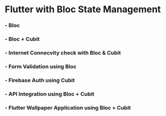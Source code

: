 # Flutter with Bloc State Management

### - Bloc
### - Bloc + Cubit
### - Internet Connecvity check with Bloc & Cubit
### - Form Validation using Bloc
### - Firebase Auth using Cubit
### - API Integration using Bloc + Cubit
### - Flutter Wallpaper Application using Bloc + Cubit
